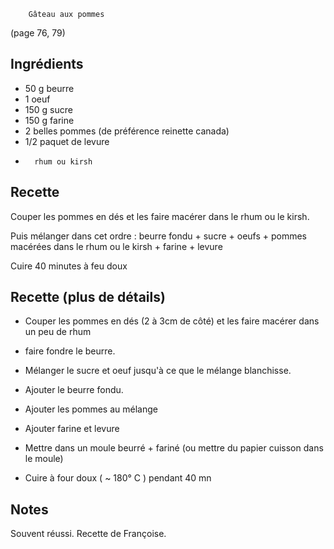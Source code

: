 		Gâteau aux pommes

(page 76, 79)

## Ingrédients
*   50 g beurre
*   1   oeuf
* 150 g sucre
* 150 g farine
*   2   belles pommes (de préférence reinette canada)
*  1/2  paquet de levure
*       rhum ou kirsh

## Recette
Couper les pommes en dés et les faire macérer dans le rhum ou le
kirsh.

Puis mélanger dans cet ordre :
beurre fondu + sucre + oeufs + pommes macérées 
dans le rhum ou le kirsh + farine + levure

Cuire 40 minutes à feu doux


## Recette (plus de détails)

* Couper les pommes en dés (2 à 3cm de côté) et les faire macérer  dans un peu de rhum
* faire fondre le beurre. 
* Mélanger le sucre et oeuf jusqu'à ce que le mélange blanchisse.
* Ajouter le beurre fondu.
* Ajouter les pommes au mélange
* Ajouter farine et levure


* Mettre dans un moule beurré + fariné (ou mettre du papier cuisson dans le moule)
* Cuire à four doux ( ~ 180° C ) pendant 40 mn


## Notes
Souvent réussi.
Recette de Françoise.
